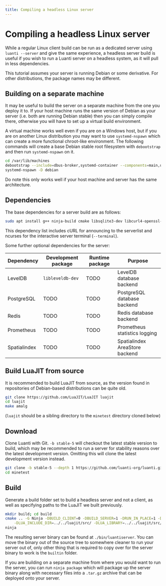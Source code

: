 ```yaml
---
title: Compiling a headless Linux server
---
```


# Compiling a headless Linux server
While a regular Linux client build can be run as a dedicated server using `luanti --server` and give the same experience, a headless server build is useful if you wish to run a Luanti server on a headless system, as it will pull in less dependencies.

This tutorial assumes your server is running Debian or some derivative. For other distributions, the package names may be different.

## Building on a separate machine
It may be useful to build the server on a separate machine from the one you deploy it to. If your host machine runs the same version of Debian as your server (i.e. both are running Debian stable) then you can simply compile there, otherwise you will have to set up a virtual build environment. 

A virtual machine works well even if you are on a Windows host, but if you are on another Linux distribution you may want to use `systemd-nspawn` which can create a more functional chroot-like environment. The following commands will create a base Debian stable root filesystem with `debootstrap` and then run `systemd-nspawn` on it.

```bash
cd /var/lib/machines
debootstrap --include=dbus-broker,systemd-container --components=main,universe stable debian https://deb.debian.org/debian/
systemd-nspawn -D debian
```

Do note this only works well if your host machine and server has the same architecture. 

## Dependencies
The base dependencies for a server build are as follows:

```bash
sudo apt install g++ ninja-build cmake libsqlite3-dev libcurl4-openssl-dev zlib1g-dev libgmp-dev libjsoncpp-dev libzstd-dev libncurses-dev
```

This dependency list includes cURL for announcing to the serverlist and ncurses for the interactive server terminal (`--terminal`).

Some further optional dependencies for the server:

| Dependency   | Development package | Runtime package | Purpose                                    |
| ------------ | ------------------- | --------------- | ------------------------------------------ |
| LevelDB      | `libleveldb-dev`    | TODO            | LevelDB database backend                   |
| PostgreSQL   | TODO                | TODO            | PostgreSQL database backend                |
| Redis        | TODO                | TODO            | Redis database backend                     |
| Prometheus   | TODO                | TODO            | Prometheus statistics logging              |
| Spatialindex | TODO                | TODO            | Spatialindex AreaStore backend             | 

## Build LuaJIT from source
It is recommended to build LuaJIT from source, as the version found in repositories of Debian-based distributions can be quite old.

```bash
git clone https://github.com/LuaJIT/LuaJIT luajit
cd luajit
make amalg
```

(`luajit` should be a sibling directory to the `minetest` directory cloned below)

## Download
Clone Luanti with Git. `-b stable-5` will checkout the latest stable version to build, which may be recommended to run a server for stability reasons over the latest development version. Omitting this will clone the latest development version instead.

```bash
git clone -b stable-5 --depth 1 https://github.com/luanti-org/luanti.git
cd minetest
```

## Build
Generate a build folder set to build a headless server and not a client, as well as specifying paths to the LuaJIT we built previously.

```bash
mkdir build; cd build
cmake .. -G Ninja -DBUILD_CLIENT=0 -DBUILD_SERVER=1 -DRUN_IN_PLACE=1 -DBUILD_UNITTESTS=0 \
	-DLUA_INCLUDE_DIR=../../luajit/src/ -DLUA_LIBRARY=../../luajit/src/libluajit.a
ninja
```

The resulting server binary can be found at `./bin/luantiserver`. You can move the binary out of the source tree to somewhere cleaner to run your server out of, only other thing that is required to copy over for the server binary to work is the `builtin` folder.

If you are building on a separate machine from where you would want to run the server, you can run `ninja package` which will package up the server binary along with necessary files into a `.tar.gz` archive that can be deployed onto your server.
